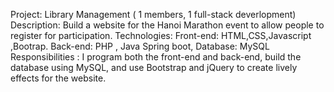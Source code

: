 Project: Library Management ( 1 members, 1 full-stack deverlopment)
Description: Build a website for the Hanoi Marathon event to allow people
to register for participation.
Technologies: Front-end: HTML,CSS,Javascript ,Bootrap. Back-end: PHP ,
Java Spring boot, Database: MySQL
Responsibilities : I program both the front-end and back-end, build the
database using MySQL, and use Bootstrap and jQuery to create lively
effects for the website.
